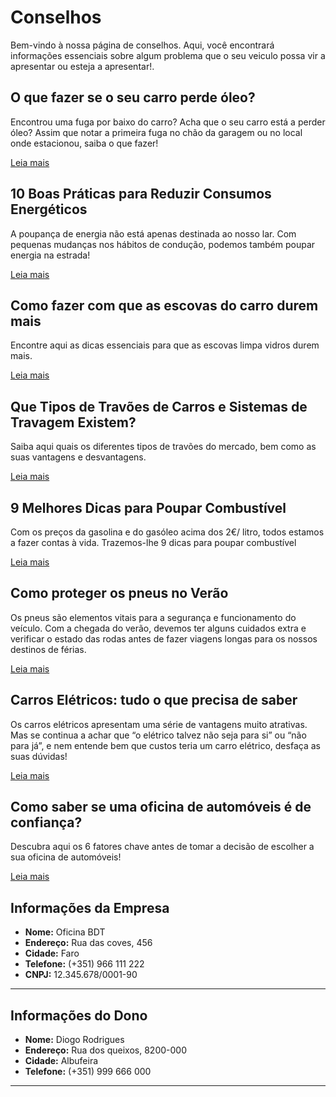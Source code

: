 # Conselhos

Bem-vindo à nossa página de conselhos. Aqui, você encontrará informações essenciais sobre algum problema que o seu veiculo possa vir a apresentar ou esteja a apresentar!.

## O que fazer se o seu carro perde óleo?

Encontrou uma fuga por baixo do carro? Acha que o seu carro está a perder óleo? Assim que notar a primeira fuga no chão da garagem ou no local onde estacionou, saiba o que fazer!

[Leia mais](URL-da-sua-página)

## 10 Boas Práticas para Reduzir Consumos Energéticos

A poupança de energia não está apenas destinada ao nosso lar. Com pequenas mudanças nos hábitos de condução, podemos também poupar energia na estrada!

[Leia mais](URL-da-sua-página)

## Como fazer com que as escovas do carro durem mais

Encontre aqui as dicas essenciais para que as escovas limpa vidros durem mais.

[Leia mais](URL-da-sua-página)

## Que Tipos de Travões de Carros e Sistemas de Travagem Existem?

Saiba aqui quais os diferentes tipos de travões do mercado, bem como as suas vantagens e desvantagens.

[Leia mais](URL-da-sua-página)


## 9 Melhores Dicas para Poupar Combustível

Com os preços da gasolina e do gasóleo acima dos 2€/ litro, todos estamos a fazer contas à vida. Trazemos-lhe 9 dicas para poupar combustível

[Leia mais](URL-da-sua-página)

## Como proteger os pneus no Verão

Os pneus são elementos vitais para a segurança e funcionamento do veículo. Com a chegada do verão, devemos ter alguns cuidados extra e verificar o estado das rodas antes de fazer viagens longas para os nossos destinos de férias.

[Leia mais](URL-da-sua-página)

## Carros Elétricos: tudo o que precisa de saber

Os carros elétricos apresentam uma série de vantagens muito atrativas. Mas se continua a achar que “o elétrico talvez não seja para si” ou “não para já”, e nem entende bem que custos teria um carro elétrico, desfaça as suas dúvidas!

[Leia mais](URL-da-sua-página)

## Como saber se uma oficina de automóveis é de confiança?

Descubra aqui os 6 fatores chave antes de tomar a decisão de escolher a sua oficina de automóveis! 

[Leia mais](URL-da-sua-página)


























## Informações da Empresa
- **Nome:** Oficina BDT
- **Endereço:** Rua das coves, 456
- **Cidade:** Faro
- **Telefone:** (+351) 966 111 222
- **CNPJ:** 12.345.678/0001-90

---

## Informações do Dono
- **Nome:** Diogo Rodrigues
- **Endereço:** Rua dos queixos, 8200-000
- **Cidade:** Albufeira
- **Telefone:** (+351) 999 666 000

---

